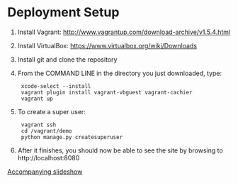 # **Deployment Setup** #

1. Install Vagrant: http://www.vagrantup.com/download-archive/v1.5.4.html
3. Install VirtualBox: https://www.virtualbox.org/wiki/Downloads
4. Install git and clone the repository
5. From the COMMAND LINE in the directory you just downloaded, type:

        xcode-select --install
        vagrant plugin install vagrant-vbguest vagrant-cachier
        vagrant up
6. To create a super user:

        vagrant ssh
        cd /vagrant/demo
        python manage.py createsuperuser
7. After it finishes, you should now be able to see the site by browsing to http://localhost:8080

[Accompanying slideshow](https://docs.google.com/presentation/d/1SL4GJk9mvUew0657sZJzmsXykehHyq2s8M4Yg8Cx6y8/edit?usp=sharing)
